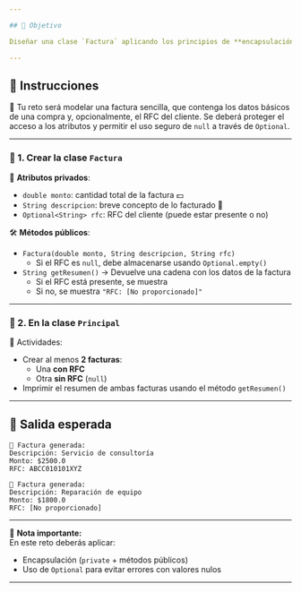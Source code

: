 ```yaml
---

## 🎯 Objetivo

Diseñar una clase `Factura` aplicando los principios de **encapsulación con modificadores de acceso** y utilizando la clase **`Optional`** para manejar valores que pueden ser nulos, como el RFC del cliente.

---
```


## 📝 Instrucciones

🧾 Tu reto será modelar una factura sencilla, que contenga los datos básicos de una compra y, opcionalmente, el RFC del cliente. Se deberá proteger el acceso a los atributos y permitir el uso seguro de `null` a través de `Optional`.

---

### 🧱 1. Crear la clase `Factura`

🔐 **Atributos privados**:
- `double monto`: cantidad total de la factura 💵
- `String descripcion`: breve concepto de lo facturado 🧾
- `Optional<String> rfc`: RFC del cliente (puede estar presente o no)

🛠️ **Métodos públicos**:
- `Factura(double monto, String descripcion, String rfc)`
    - Si el RFC es `null`, debe almacenarse usando `Optional.empty()`
- `String getResumen()` → Devuelve una cadena con los datos de la factura
    - Si el RFC está presente, se muestra
    - Si no, se muestra `"RFC: [No proporcionado]"`

---

### 🚀 2. En la clase `Principal`

📌 Actividades:
- Crear al menos **2 facturas**:
    - Una **con RFC**
    - Otra **sin RFC** (`null`)
- Imprimir el resumen de ambas facturas usando el método `getResumen()`

---

## 🧩 Salida esperada

```plaintext
📄 Factura generada:
Descripción: Servicio de consultoría
Monto: $2500.0
RFC: ABCC010101XYZ

📄 Factura generada:
Descripción: Reparación de equipo
Monto: $1800.0
RFC: [No proporcionado]
```

---

📌 **Nota importante:**  
En este reto deberás aplicar:
- Encapsulación (`private` + métodos públicos)
- Uso de `Optional` para evitar errores con valores nulos

---
